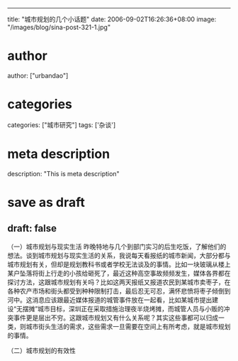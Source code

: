 
---
title: "城市规划的几个小话题"
date: 2006-09-02T16:26:36+08:00
image: "/images/blog/sina-post-321-1.jpg"
# author
author: ["urbandao"]
# categories
categories: ["城市研究"]
tags: ['杂谈']
# meta description
description: "This is meta description"
# save as draft
draft: false
---

（一）城市规划与现实生活
昨晚特地与几个到部门实习的后生吃饭，了解他们的想法。谈到城市规划与现实生活的关系，我说每天看报纸的城市新闻，大部分都与城市规划有关，但却是规划教科书或者学校无法谈及的事情。比如一块玻璃从楼上某户坠落将街上行走的小孩给砸死了，最近这种高空事故频频发生，媒体各界都在探讨方法，这跟城市规划有关吗？比如这两天报纸又报道农民到某城市卖枣子，在各种农产市场和街头都受到种种限制打击，最后忍无可忍，满怀悲愤将枣子倾倒到河中。这消息应该跟最近媒体报道的城管事件放在一起看，比如某城市提出建设“无摆摊”城市目标，深圳正在采取措施治理夜半烧烤摊，而城管人员与小贩的冲突事件更是层出不穷。这跟城市规划又有什么关系呢？其实这些事都可以归成一类，则城市街头生活的需求，这些需求一旦需要在空间上有所考虑，就是城市规划的事情。

（二）城市规划的有效性
